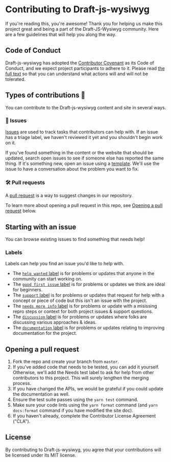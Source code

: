 # Contributing to Draft-js-wysiwyg 

If you're reading this, you're awesome! Thank you for helping us make this project great and being a part of the Draft-JS-Wysiwyg community. Here are a few guidelines that will help you along the way.

## Code of Conduct

Draft-js-wysiwyg has adopted the [Contributor Covenant](https://www.contributor-covenant.org/) as its Code of Conduct, and we expect project participants to adhere to it.
Please read [the full text](/CODE_OF_CONDUCT.md) so that you can understand what actions will and will not be tolerated.

## Types of contributions 📝
You can contribute to the Draft-js-wysiwyg content and site in several ways.

### 🚨 Issues
[Issues](https://docs.github.com/en/github/managing-your-work-on-github/about-issues) are used to track tasks that contributors can help with. If an issue has a triage label, we haven't reviewed it yet and you shouldn't begin work on it.

If you've found something in the content or the website that should be updated, search open issues to see if someone else has reported the same thing. If it's something new, open an issue using a [template](https://github.com/romainleduc/draft-js-wysiwyg/issues/new/choose). We'll use the issue to have a conversation about the problem you want to fix.

### :hammer_and_wrench: Pull requests
A [pull request](https://docs.github.com/en/github/collaborating-with-issues-and-pull-requests/about-pull-requests) is a way to suggest changes in our repository.

To learn more about opening a pull request in this repo, see [Opening a pull request](#opening-a-pull-request) below.

## Starting with an issue
You can browse existing issues to find something that needs help!

### Labels
Labels can help you find an issue you'd like to help with.
- The [`help wanted` label](https://github.com/romainleduc/draft-js-wysiwyg/issues?q=is%3Aopen+is%3Aissue+label%3A%22help+wanted%22) is for problems or updates that anyone in the community can start working on.
- The [`good first issue` label](https://github.com/romainleduc/draft-js-wysiwyg/issues?q=is%3Aopen+is%3Aissue+label%3A%22good+first+issue%22) is for problems or updates we think are ideal for beginners.
- The [`support` label](https://github.com/romainleduc/draft-js-wysiwyg/issues?q=is%3Aopen+is%3Aissue+label%3Asupport) is for problems or updates that request for help with a concept or piece of code but this isn't an issue with the project.
- The [`needs more info` label](https://github.com/romainleduc/draft-js-wysiwyg/issues?q=is%3Aopen+is%3Aissue+label%3A%22needs+more+info%22) is for problems or update with a misissing repro steps or context for both project issues \& support questions.
- The [`discussion` label](https://github.com/romainleduc/draft-js-wysiwyg/issues?q=is%3Aopen+is%3Aissue+label%3Adiscussion) is for problems or updates where folks are discussing various approaches \& ideas.
- The [`documentation` label](https://github.com/romainleduc/draft-js-wysiwyg/issues?q=is%3Aopen+is%3Aissue+label%3Adocumentation) is for problems or updates relating to improving documentation for the project.

## Opening a pull request
1. Fork the repo and create your branch from `master`.
2. If you've added code that needs to be tested, you can add it yourself. Otherwise, we'll add the Needs test label to ask for help from other contributors to this    project. This will surely lengthen the merging process.
3. If you have changed the APIs, we would be grateful if you could update the documentation as well.
4. Ensure the test suite passes using the `yarn test` command.
5. Make sure your code lints using the `yarn format` command (and `yarn docs:format` command if you have modified the site doc).
6. If you haven't already, complete the Contributor License Agreement ("CLA").

## License

By contributing to Draft-js-wysiwyg, you agree that your contributions will be licensed
under its MIT license.
